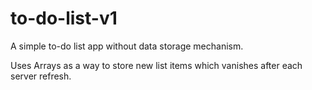 # to-do-list-v1
A simple to-do list app without data storage mechanism.

Uses Arrays as a way to store new list items which vanishes after each server refresh.
